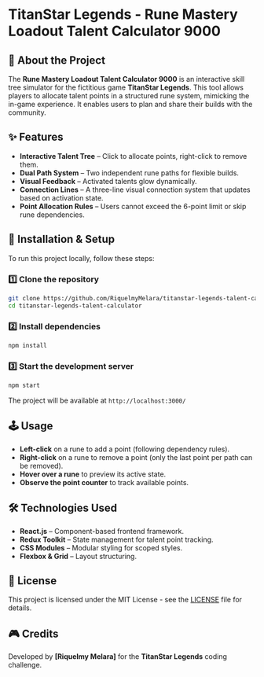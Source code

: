 # TitanStar Legends - Rune Mastery Loadout Talent Calculator 9000

## 📖 About the Project
The **Rune Mastery Loadout Talent Calculator 9000** is an interactive skill tree simulator for the fictitious game **TitanStar Legends**. This tool allows players to allocate talent points in a structured rune system, mimicking the in-game experience. It enables users to plan and share their builds with the community.

## ✨ Features
- **Interactive Talent Tree** – Click to allocate points, right-click to remove them.
- **Dual Path System** – Two independent rune paths for flexible builds.
- **Visual Feedback** – Activated talents glow dynamically.
- **Connection Lines** – A three-line visual connection system that updates based on activation state.
- **Point Allocation Rules** – Users cannot exceed the 6-point limit or skip rune dependencies.

## 🚀 Installation & Setup
To run this project locally, follow these steps:

### **1️⃣ Clone the repository**
```sh
git clone https://github.com/RiquelmyMelara/titanstar-legends-talent-calculator.git
cd titanstar-legends-talent-calculator
```

### **2️⃣ Install dependencies**
```sh
npm install
```

### **3️⃣ Start the development server**
```sh
npm start
```
The project will be available at `http://localhost:3000/`

## 🕹️ Usage
- **Left-click** on a rune to add a point (following dependency rules).
- **Right-click** on a rune to remove a point (only the last point per path can be removed).
- **Hover over a rune** to preview its active state.
- **Observe the point counter** to track available points.

## 🛠 Technologies Used
- **React.js** – Component-based frontend framework.
- **Redux Toolkit** – State management for talent point tracking.
- **CSS Modules** – Modular styling for scoped styles.
- **Flexbox & Grid** – Layout structuring.


## 📜 License
This project is licensed under the MIT License - see the [LICENSE](LICENSE) file for details.

## 🎮 Credits
Developed by **[Riquelmy Melara]** for the **TitanStar Legends** coding challenge.

